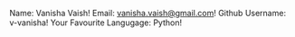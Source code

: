 Name: Vanisha Vaish!
Email: vanisha.vaish@gmail.com!
Github Username: v-vanisha!
Your Favourite Langugage: Python!
